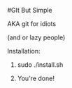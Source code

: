 #GIt But Simple

AKA git for idiots

(and or lazy people)

Installation:

1. sudo ./install.sh

2. You're done!
